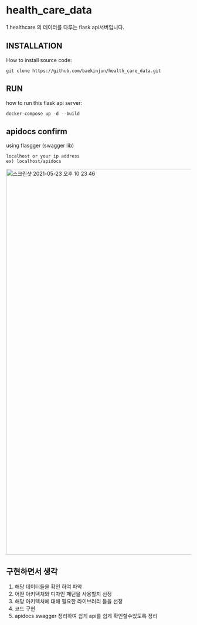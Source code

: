 # health_care_data

1.healthcare 의 데이터를 다루는 flask api서버입니다.

## INSTALLATION
How to install source code:


    git clone https://github.com/baekinjun/health_care_data.git

    
## RUN
how to run this flask api server:

    docker-compose up -d --build
    
    
## apidocs confirm
using flasgger (swagger lib)

    localhost or your ip address
    ex) localhost/apidocs
    
<img width="1053" alt="스크린샷 2021-05-23 오후 10 23 46" src="https://user-images.githubusercontent.com/58027908/119262271-92e8d680-bc15-11eb-853b-05d25fd26f24.png">

    
## 구현하면서 생각
1. 해당 데이터들을 확인 하여 파악
2. 어떤 아키텍처와 디자인 패턴을 사용할지 선정
3. 해당 아키텍처에 대해 필요한 라이브러리 들을 선정 
4. 코드 구현
5. apidocs swagger 정리하여 쉽게 api를 쉽게 확인할수있도록 정리

